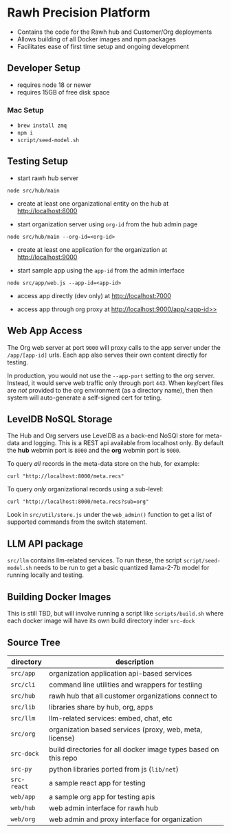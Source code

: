 # Rawh Precision Platform

* Contains the code for the Rawh hub and Customer/Org deployments
* Allows building of all Docker images and npm packages
* Facilitates ease of first time setup and ongoing development


## Developer Setup

* requires node 18 or newer
* requires 15GB of free disk space


### Mac Setup

* `brew install zmq`
* `npm i`
* `script/seed-model.sh`


## Testing Setup

* start rawh hub server

```node src/hub/main```

* create at least one organizational entity on the hub at [http://localhost:8000](http://localhost:8000)

* start organization server using `org-id` from the hub admin page

```node src/hub/main --org-id=<org-id>```

* create at least one application for the organization at [http://localhost:9000](http://localhost:9000)

* start sample app using the `app-id` from the admin interface

```node src/app/web.js --app-id=<app-id>```

* access app directly (dev only) at [http://localhost:7000](http://localhost:7000)

* access app through org proxy at [http://localhost:9000/app/\<app-id>\>](http://localhost:9000/app/\<app-id\>)


## Web App Access

The Org web server at port `9000` will proxy calls to the app server under
the `/app/[app-id]` urls. Each app also serves their own content directly
for testing.

In production, you would not use the `--app-port` setting to the org server.
Instead, it would serve web traffic only through port `443`. When key/cert files
are *not* provided to the org environment (as a directory name), then then
system will auto-generate a self-signed cert for teting.


## LevelDB NoSQL Storage

The Hub and Org servers use LevelDB as a back-end NoSQl store
for meta-data and logging. This is a REST api available from
localhost only. By default the **hub** webmin port is `8000` and
the **org** webmin port is `9000`.

To query *all* records in the meta-data store on the hub, for example:

```
curl "http://localhost:8000/meta.recs"
```

To query *only* organizational records using a sub-level:

```
curl "http://localhost:8000/meta.recs?sub=org"
```

Look in `src/util/store.js` under the `web_admin()` function to
get a list of supported commands from the switch statement.


## LLM API package

`src/llm` contains llm-related services. To run these, the script
`script/seed-model.sh` needs to be run to get a basic quantized
llama-2-7b model for running locally and testing.

## Building Docker Images

This is still TBD, but will involve running a script like `scripts/build.sh`
where each docker image will have its own build directory inder `src-dock`

## Source Tree

| directory | description |
|-----------|-------------|
| `src/app` | organization application api-based services |
| `src/cli` | command line utilities and wrappers for testiing |
| `src/hub` | rawh hub that all customer organizations connect to |
| `src/lib` | libraries share by hub, org, apps |
| `src/llm` | llm-related services: embed, chat, etc |
| `src/org` | organization based services (proxy, web, meta, license) |
| `src-dock`| build directories for all docker image types based on this repo |
| `src-py`  | python libraries ported from js (`lib/net`) |
| `src-react` |a sample react app for testing |
| `web/app` | a sample org app for testing apis |
| `web/hub` | web admin interface for rawh hub |
| `web/org` | web admin and proxy interface for organization |